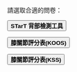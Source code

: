請選取合適的問卷：<br/>

<a href="STarT Back.html"><button style="padding:15px 30px: font-size: 20px: background-colour:#ffc622; font-weight: bold;"> STarT 背部檢測工具</button><a/><br/>

<a href="KOOS.html"><button style="padding:15px 30px: font-size: 20px: background-colour:#ffc622; font-weight: bold;"> 膝關節評分表(KOOS)</button><a/>

<a href="Knee Society Score1.html"><button style="padding:15px 30px: font-size: 20px: background-colour:#ffc622; font-weight: bold;"> 膝關節評分表(KSS)</button><a/>
